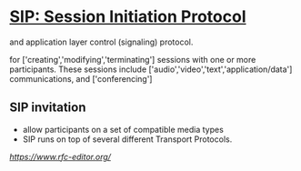 # [SIP: Session Initiation Protocol](https://www.rfc-editor.org/rfc/rfc3261)

and application layer control (signaling) protocol.

for ['creating','modifying','terminating'] sessions with one or more participants.
These sessions include ['audio','video','text','application/data'] communications, and ['conferencing']

## SIP invitation

- allow participants on a set of compatible media types
- SIP runs on top of several different Transport Protocols.

*<https://www.rfc-editor.org/>*
